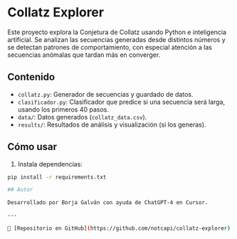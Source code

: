 # Collatz Explorer

Este proyecto explora la Conjetura de Collatz usando Python e inteligencia artificial. Se analizan las secuencias generadas desde distintos números y se detectan patrones de comportamiento, con especial atención a las secuencias anómalas que tardan más en converger.

## Contenido

- `collatz.py`: Generador de secuencias y guardado de datos.
- `clasificador.py`: Clasificador que predice si una secuencia será larga, usando los primeros 40 pasos.
- `data/`: Datos generados (`collatz_data.csv`).
- `results/`: Resultados de análisis y visualización (si los generas).

## Cómo usar

1. Instala dependencias:

```bash
pip install -r requirements.txt

## Autor

Desarrollado por Borja Galván con ayuda de ChatGPT-4 en Cursor.

---

📂 [Repositorio en GitHub](https://github.com/notcapi/collatz-explorer)
